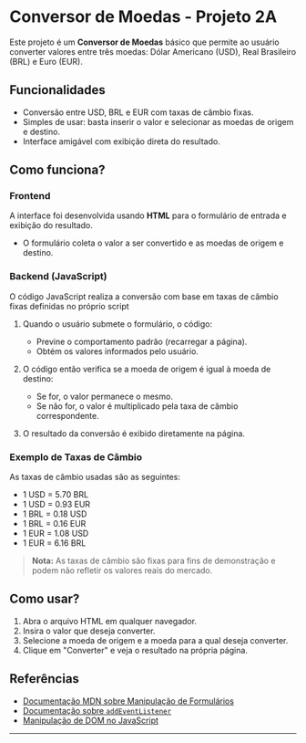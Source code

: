 
# Conversor de Moedas - Projeto 2A

Este projeto é um **Conversor de Moedas** básico que permite ao usuário converter valores entre três moedas: Dólar Americano (USD), Real Brasileiro (BRL) e Euro (EUR). 

## Funcionalidades

- Conversão entre USD, BRL e EUR com taxas de câmbio fixas.
- Simples de usar: basta inserir o valor e selecionar as moedas de origem e destino.
- Interface amigável com exibição direta do resultado.

## Como funciona?

### Frontend
A interface foi desenvolvida usando **HTML** para o formulário de entrada e exibição do resultado.

- O formulário coleta o valor a ser convertido e as moedas de origem e destino.
  
### Backend (JavaScript)
O código JavaScript realiza a conversão com base em taxas de câmbio fixas definidas no próprio script

1. Quando o usuário submete o formulário, o código:
   - Previne o comportamento padrão (recarregar a página).
   - Obtém os valores informados pelo usuário.
   
2. O código então verifica se a moeda de origem é igual à moeda de destino:
   - Se for, o valor permanece o mesmo.
   - Se não for, o valor é multiplicado pela taxa de câmbio correspondente.

3. O resultado da conversão é exibido diretamente na página.

### Exemplo de Taxas de Câmbio
As taxas de câmbio usadas são as seguintes:

- 1 USD = 5.70 BRL
- 1 USD = 0.93 EUR
- 1 BRL = 0.18 USD
- 1 BRL = 0.16 EUR
- 1 EUR = 1.08 USD
- 1 EUR = 6.16 BRL

> **Nota:** As taxas de câmbio são fixas para fins de demonstração e podem não refletir os valores reais do mercado.

## Como usar?

1. Abra o arquivo HTML em qualquer navegador.
2. Insira o valor que deseja converter.
3. Selecione a moeda de origem e a moeda para a qual deseja converter.
4. Clique em "Converter" e veja o resultado na própria página.



## Referências

- [Documentação MDN sobre Manipulação de Formulários](https://developer.mozilla.org/pt-BR/docs/Learn/Forms)
- [Documentação sobre `addEventListener`](https://developer.mozilla.org/pt-BR/docs/Web/API/EventTarget/addEventListener)
- [Manipulação de DOM no JavaScript](https://developer.mozilla.org/pt-BR/docs/Web/API/Document_Object_Model)

---

